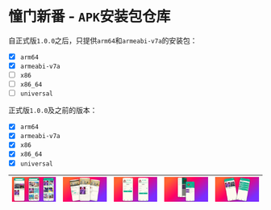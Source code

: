 # 憧门新番 - `APK`安装包仓库

自正式版`1.0.0`之后，只提供`arm64`和`armeabi-v7a`的安装包：

- [x] `arm64`
- [x] `armeabi-v7a`
- [ ] `x86`
- [ ] `x86_64`
- [ ] `universal`

正式版`1.0.0`及之前的版本：

- [x] `arm64`
- [x] `armeabi-v7a`
- [x] `x86`
- [x] `x86_64`
- [x] `universal`

| ![A1](./images/a1.webp) | ![A2](./images/a2.webp) | ![A3](./images/a3.webp) | ![A4](./images/a4.webp) | ![A5](./images/a5.webp) |
| ----------------------- | ----------------------- | ----------------------- | ----------------------- | ----------------------- |
